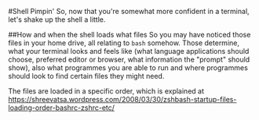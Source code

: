 #Shell Pimpin'
So, now that you're somewhat more confident in a terminal, let's shake up
the shell a little.

##How and when the shell loads what files
So you may have noticed those files in your home drive, all relating to
`bash` somehow. Those determine, what your terminal looks and feels like
(what language applications should choose, preferred editor or browser,
what information the "prompt" should show), also what programmes you are
able to run and where programmes should look to find certain files they
might need.

The files are loaded in a specific order, which is explained at
https://shreevatsa.wordpress.com/2008/03/30/zshbash-startup-files-loading-order-bashrc-zshrc-etc/
